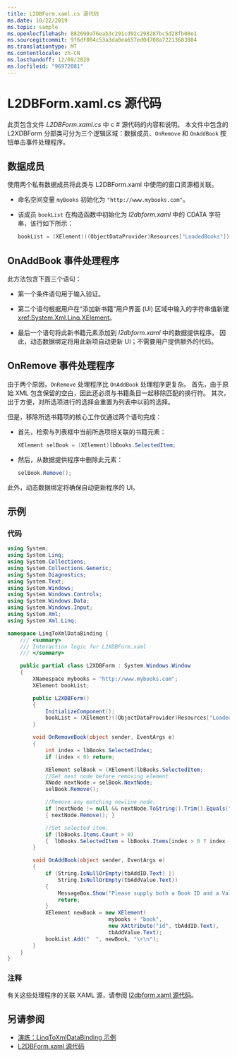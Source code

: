 ```yaml
---
title: L2DBForm.xaml.cs 源代码
ms.date: 10/22/2019
ms.topic: sample
ms.openlocfilehash: 882699a76eab3c291cd92c298287bc5d28fb08e1
ms.sourcegitcommit: 9f6df084c53a3da0ea657ed0d708a72213683084
ms.translationtype: MT
ms.contentlocale: zh-CN
ms.lasthandoff: 12/09/2020
ms.locfileid: "96972081"
---
```

# <a name="l2dbformxamlcs-source-code"></a>L2DBForm.xaml.cs 源代码

此页包含文件 *L2DBForm.xaml.cs* 中 c # 源代码的内容和说明。 本文件中包含的 L2XDBForm 分部类可分为三个逻辑区域：数据成员、`OnRemove` 和 `OnAddBook` 按钮单击事件处理程序。

## <a name="data-members"></a>数据成员

使用两个私有数据成员将此类与 L2DBForm.xaml 中使用的窗口资源相关联。

- 命名空间变量 `myBooks` 初始化为 `"http://www.mybooks.com"`。

- 该成员 `bookList` 在构造函数中初始化为 *l2dbform.xaml* 中的 CDATA 字符串，该行如下所示：

    ```csharp
    bookList = (XElement)((ObjectDataProvider)Resources["LoadedBooks"]).Data;
    ```

## <a name="onaddbook-event-handler"></a>OnAddBook 事件处理程序

此方法包含下面三个语句：

- 第一个条件语句用于输入验证。

- 第二个语句根据用户在“添加新书籍”用户界面 (UI) 区域中输入的字符串值新建 <xref:System.Xml.Linq.XElement>。

- 最后一个语句将此新书籍元素添加到 *l2dbform.xaml* 中的数据提供程序。 因此，动态数据绑定将用此新项自动更新 UI；不需要用户提供额外的代码。

## <a name="onremove-event-handler"></a>OnRemove 事件处理程序

由于两个原因，`OnRemove` 处理程序比 `OnAddBook` 处理程序更复杂。 首先，由于原始 XML 包含保留的空白，因此还必须与书籍条目一起移除匹配的换行符。 其次，出于方便，对所选项进行的选择会重置为列表中以前的选择。

但是，移除所选书籍项的核心工作仅通过两个语句完成：

- 首先，检索与列表框中当前所选项相关联的书籍元素：

    ```csharp
    XElement selBook = (XElement)lbBooks.SelectedItem;
    ```

- 然后，从数据提供程序中删除此元素：

    ```csharp
    selBook.Remove();
    ```

此外，动态数据绑定将确保自动更新程序的 UI。

## <a name="example"></a>示例

### <a name="code"></a>代码

```csharp
using System;
using System.Linq;
using System.Collections;
using System.Collections.Generic;
using System.Diagnostics;
using System.Text;
using System.Windows;
using System.Windows.Controls;
using System.Windows.Data;
using System.Windows.Input;
using System.Xml;
using System.Xml.Linq;

namespace LinqToXmlDataBinding {
    /// <summary>
    /// Interaction logic for L2XDBForm.xaml
    /// </summary>

    public partial class L2XDBForm : System.Windows.Window
    {
        XNamespace mybooks = "http://www.mybooks.com";
        XElement bookList;

        public L2XDBForm()
        {
            InitializeComponent();
            bookList = (XElement)((ObjectDataProvider)Resources["LoadedBooks"]).Data;
        }

        void OnRemoveBook(object sender, EventArgs e)
        {
            int index = lbBooks.SelectedIndex;
            if (index < 0) return;

            XElement selBook = (XElement)lbBooks.SelectedItem;
            //Get next node before removing element.
            XNode nextNode = selBook.NextNode;
            selBook.Remove();

            //Remove any matching newline node.
            if (nextNode != null && nextNode.ToString().Trim().Equals(""))
            { nextNode.Remove(); }

            //Set selected item.
            if (lbBooks.Items.Count > 0)
            {  lbBooks.SelectedItem = lbBooks.Items[index > 0 ? index - 1 : 0]; }
        }

        void OnAddBook(object sender, EventArgs e)
        {
            if (String.IsNullOrEmpty(tbAddID.Text) ||
                String.IsNullOrEmpty(tbAddValue.Text))
            {
                MessageBox.Show("Please supply both a Book ID and a Value!", "Entry Error!");
                return;
            }
            XElement newBook = new XElement(
                                mybooks + "book",
                                new XAttribute("id", tbAddID.Text),
                                tbAddValue.Text);
            bookList.Add("  ", newBook, "\r\n");
        }
    }
}
```

### <a name="comments"></a>注释

有关这些处理程序的关联 XAML 源，请参阅 [l2dbform.xaml 源代码](l2dbform-xaml-source-code.md)。

## <a name="see-also"></a>另请参阅

- [演练：LinqToXmlDataBinding 示例](linq-to-xml-data-binding-sample.md)
- [L2DBForm.xaml 源代码](l2dbform-xaml-source-code.md)
